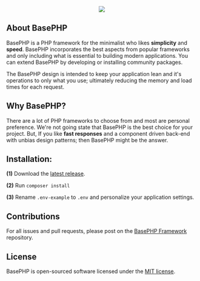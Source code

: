 <p align="center"><img src="http://timothymarois.com/a/basephp2-logo-03-01.svg"></p>

## About BasePHP

BasePHP is a PHP framework for the minimalist who likes **simplicity** and **speed**. BasePHP incorporates the best aspects from popular frameworks and only including what is essential to building modern applications. You can extend BasePHP by developing or installing community packages.

The BasePHP design is intended to keep your application lean and it's operations to only what you use; ultimately reducing the memory and load times for each request.


## Why BasePHP?

There are a lot of PHP frameworks to choose from and most are personal preference. We're not going state that BasePHP is the best choice for your project. But, If you like **fast responses** and a component driven back-end with unbias design patterns; then BasePHP might be the answer.


## Installation:

**(1)** Download the [latest release](https://github.com/basephp/basephp/archive/1.2.zip).

**(2)** Run `composer install`

**(3)** Rename `.env-example` to `.env` and personalize your application settings.


## Contributions

For all issues and pull requests, please post on the [BasePHP Framework](https://github.com/basephp/framework) repository.


## License

BasePHP is open-sourced software licensed under the [MIT license](https://opensource.org/licenses/MIT).

